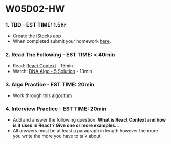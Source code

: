 # W05D02-HW

### 1. TBD - EST TIME: 1.5hr

- Create the [iStocks app](./istocks.md)
- When completed submit your homework [here](https://docs.google.com/forms/u/3/d/e/1FAIpQLSezWVG8OLr6ZxmRNOwZ6xsoYO5lu_7L1LTWA3X6iclG4iG_Hw/viewform?usp=send_form). 

### 2. Read The Following - EST TIME: < 40min

- Read: [React Context](https://daveceddia.com/usecontext-hook/) - 15min
- Watch: [DNA Algo - 5 Solution](https://www.youtube.com/watch?v=HFFkaEVtIss&t=3s) - 13min

### 3. Algo Practice - EST TIME: 20min

- Work through this [algorithm](w05-d2-algo-hw.md) 

### 4.  Interview Practice - EST TIME: 20min

- Add and answer the following question: **What is React Context and how is it used in React ? Give one or more examples..**.
- All answers must be at least a paragraph in length however the more you write the more you have to talk about.

